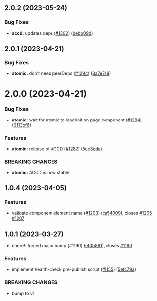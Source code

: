 ## 2.0.2 (2023-05-24)

### Bug Fixes

- **accd:** updates deps ([#1302](https://github.com/coveo/cli/issues/1302)) ([bebb09d](https://github.com/coveo/cli/commits/bebb09dca354cb33efaceffe844706d191a400c5))

## 2.0.1 (2023-04-21)

### Bug Fixes

- **atomic:** don't need peerDeps ([#1294](https://github.com/coveo/cli/issues/1294)) ([8a7e7a9](https://github.com/coveo/cli/commits/8a7e7a9ae60b3837d2e3820d1af824756e4db549))

# 2.0.0 (2023-04-21)

### Bug Fixes

- **atomic:** wait for atomic to load/init on page component ([#1284](https://github.com/coveo/cli/issues/1284)) ([0113bf6](https://github.com/coveo/cli/commits/0113bf6e0b11cd47e6af988afc1434ea9f95cfbc))

### Features

- **atomic:** release of ACCD ([#1287](https://github.com/coveo/cli/issues/1287)) ([5ce3cda](https://github.com/coveo/cli/commits/5ce3cda28a7a68ec1cef34e49f60b8f1e82da4b0))

### BREAKING CHANGES

- **atomic:** ACCD is now stable.

## 1.0.4 (2023-04-05)

### Features

- validate component element name ([#1203](https://github.com/coveo/cli/issues/1203)) ([ca54009](https://github.com/coveo/cli/commits/ca54009607fcf44fdb4087be1f8bb72e81230c40)), closes [#1205](https://github.com/coveo/cli/issues/1205) [#1207](https://github.com/coveo/cli/issues/1207)

## 1.0.1 (2023-03-27)

- chore!: forced major bump (#1190) ([ef0b861](https://github.com/coveo/cli/commits/ef0b86154beea6602746e8f7c5a70e017a2ef7c4)), closes [#1190](https://github.com/coveo/cli/issues/1190)

### Features

- implement health-check pre-publish script ([#1155](https://github.com/coveo/cli/issues/1155)) ([5efc79a](https://github.com/coveo/cli/commits/5efc79a6d17c8754c05da65db2c2c5dea0f857b8))

### BREAKING CHANGES

- bump to v1
